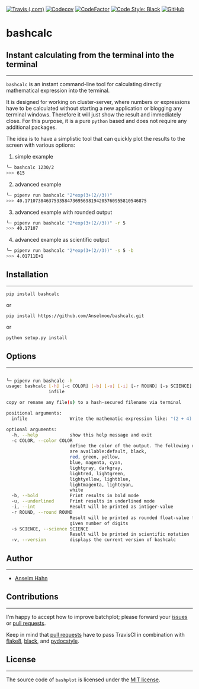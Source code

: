 [![Travis (.com)](https://img.shields.io/travis/com/Anselmoo/bashcalc?logo=travis)](https://travis-ci.com/Anselmoo/bashcalc)
[![Codecov](https://img.shields.io/codecov/c/github/Anselmoo/bashcalc?logo=Codecov)](https://codecov.io/gh/Anselmoo/bashcalc)
[![CodeFactor](https://img.shields.io/codefactor/grade/github/Anselmoo/bashcalc?logo=codefactor)](https://www.codefactor.io/repository/github/anselmoo/bashcalc)
[![Code Style: Black](https://img.shields.io/badge/code%20style-black-black.svg)](https://github.com/ambv/black)
[![GitHub](https://img.shields.io/github/license/Anselmoo/bashcalc?logo=GitHub)](https://github.com/Anselmoo/bashcalc/blob/master/LICENSE)
# bashcalc
## Instant calculating from the terminal into the terminal
---

`bashcalc` is an instant command-line tool for calculating directly mathematical expression into the terminal. 

It is designed for working on cluster-server, where numbers or expressions have to be calculated without starting a new application or blogging any terminal windows. Therefore it will just show the result and immediately close. For this purpose,  it is a pure `python` based and does not require any additional packages.

The idea is to have a simplistic tool that can quickly plot the results to the screen with various options:
1. simple example
```bash
╰─ bashcalc 1230/2
>>> 615
```
2. advanced example

```bash
╰─ pipenv run bashcalc "2*exp(3+(2//3))"
>>> 40.1710738463753358473695698194205760955810546875
```
3. advanced example with rounded output
```bash
╰─ pipenv run bashcalc "2*exp(3+(2//3))" -r 5
>>> 40.17107
```

4. advanced example as scientific output
```bash
╰─ pipenv run bashcalc "2*exp(3+(2//3))" -s 5 -b
>>> 4.01711E+1
```

## Installation
---
```pip install bashcalc```

or

```pip install https://github.com/Anselmoo/bashcalc.git```

or 

```bash
python setup.py install
```

## Options
---

```bash

╰─ pipenv run bashcalc -h
usage: bashcalc [-h] [-c COLOR] [-b] [-u] [-i] [-r ROUND] [-s SCIENCE] [-v]
                infile

copy or rename any file(s) to a hash-secured filename via terminal

positional arguments:
  infile                Write the mathematic expression like: "(2 + 4) * 3"

optional arguments:
  -h, --help            show this help message and exit
  -c COLOR, --color COLOR
                        define the color of the output. The following options
                        are available:default, black,
                        red, green, yellow,
                        blue, magenta, cyan,
                        lightgray, darkgray,
                        lightred, lightgreen,
                        lightyellow, lightblue,
                        lightmagenta, lightcyan,
                        white
  -b, --bold            Print results in bold mode
  -u, --underlined      Print results in underlined mode
  -i, --int             Result will be printed as intiger-value
  -r ROUND, --round ROUND
                        Result will be printed as rounded float-value for
                        given number of digits
  -s SCIENCE, --science SCIENCE
                        Result will be printed in scientific notation
  -v, --version         displays the current version of bashcalc
```
## Author
---

 * [Anselm Hahn](https://github.com/Anselmoo)

## Contributions
---

I'm happy to accept how to improve batchplot; please forward your [issues](https://github.com/Anselmoo/bashcalc/issues) or [pull requests](https://github.com/Anselmoo/bashcalc/pulls).

Keep in mind that [pull requests](https://github.com/Anselmoo/bashcalc/pulls) have to pass TravisCI in combination with [flake8](https://github.com/PyCQA/flake8), [black](https://github.com/psf/black), and [pydocstyle](https://github.com/PyCQA/pydocstyle).

## License
---

The source code of `bashplot` is licensed under the [MIT license](https://github.com/Anselmoo/bashcalc/blob/master/LICENSE).
